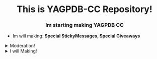 <h1 align="center">This is YAGPDB-CC Repository!</h1>
<h3 align="center">Im starting making YAGPDB CC</h3>

- Im will making: **Special StickyMessages, Special Giveaways**

<details>
<summary>Moderation!</summary>

- [Folder](Moderation)  
**•** [Clear](Auto_Moderation/Anti_Phishing/anti_phishing.yag) - This is a Custom Clear Command!
</details>

<details>
<summary>I will Making!</summary>

- [No Folder](https://github.com/niksek11/YAGPDB-CC)  
**•** StickyMessage - I will BlackWolf Code editing!
</details>
